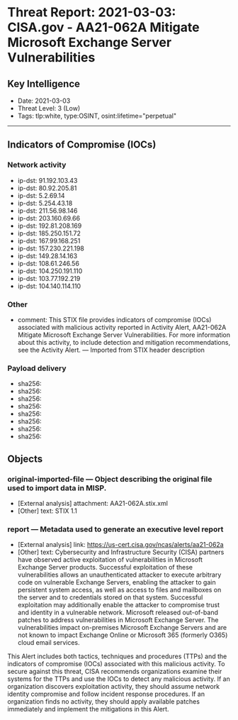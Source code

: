 # Threat Report: 2021-03-03: CISA.gov - AA21-062A Mitigate Microsoft Exchange Server Vulnerabilities


## Key Intelligence
* Date: 2021-03-03
* Threat Level: 3 (Low)
* Tags: tlp:white, type:OSINT, osint:lifetime="perpetual"

---

## Indicators of Compromise (IOCs)
### Network activity
* ip-dst: 91.192.103.43
* ip-dst: 80.92.205.81
* ip-dst: 5.2.69.14
* ip-dst: 5.254.43.18
* ip-dst: 211.56.98.146
* ip-dst: 203.160.69.66
* ip-dst: 192.81.208.169
* ip-dst: 185.250.151.72
* ip-dst: 167.99.168.251
* ip-dst: 157.230.221.198
* ip-dst: 149.28.14.163
* ip-dst: 108.61.246.56
* ip-dst: 104.250.191.110
* ip-dst: 103.77.192.219
* ip-dst: 104.140.114.110

### Other
* comment: This STIX file provides indicators of compromise (IOCs) associated with malicious activity reported in Activity Alert, AA21-062A Mitigate Microsoft Exchange Server Vulnerabilities. For more information about this activity, to include detection and mitigation recommendations, see the Activity Alert. — Imported from STIX header description

### Payload delivery
* sha256: <sha256>
* sha256: <sha256>
* sha256: <sha256>
* sha256: <sha256>
* sha256: <sha256>
* sha256: <sha256>
* sha256: <sha256>
* sha256: <sha256>

## Objects
### original-imported-file — Object describing the original file used to import data in MISP.
* [External analysis] attachment: AA21-062A.stix.xml
* [Other] text: STIX 1.1

### report — Metadata used to generate an executive level report
* [External analysis] link: https://us-cert.cisa.gov/ncas/alerts/aa21-062a
* [Other] text: Cybersecurity and Infrastructure Security (CISA) partners have observed active exploitation of vulnerabilities in Microsoft Exchange Server products. Successful exploitation of these vulnerabilities allows an unauthenticated attacker to execute arbitrary code on vulnerable Exchange Servers, enabling the attacker to gain persistent system access, as well as access to files and mailboxes on the server and to credentials stored on that system. Successful exploitation may additionally enable the attacker to compromise trust and identity in a vulnerable network. Microsoft released out-of-band patches to address vulnerabilities in Microsoft Exchange Server. The vulnerabilities impact on-premises Microsoft Exchange Servers and are not known to impact Exchange Online or Microsoft 365 (formerly O365) cloud email services.

This Alert includes both tactics, techniques and procedures (TTPs) and the indicators of compromise (IOCs) associated with this malicious activity. To secure against this threat, CISA recommends organizations examine their systems for the TTPs and use the IOCs to detect any malicious activity. If an organization discovers exploitation activity, they should assume network identity compromise and follow incident response procedures. If an organization finds no activity, they should apply available patches immediately and implement the mitigations in this Alert.
